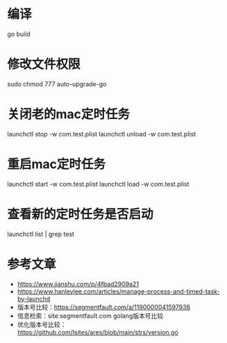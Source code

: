 # 编译
go build

# 修改文件权限
sudo chmod 777 auto-upgrade-go

# 关闭老的mac定时任务
launchctl stop -w com.test.plist
launchctl unload -w com.test.plist

# 重启mac定时任务
launchctl start -w com.test.plist
launchctl load -w com.test.plist 

# 查看新的定时任务是否启动
launchctl list | grep test


# 参考文章
* https://www.jianshu.com/p/4fbad2909a21
* https://www.hanleylee.com/articles/manage-process-and-timed-task-by-launchd
* 版本号比较：https://segmentfault.com/a/1190000041597938
* 信息检索：site:segmentfault.com golang版本号比较
* 优化版本号比较：https://github.com/Isites/ares/blob/main/strs/version.go